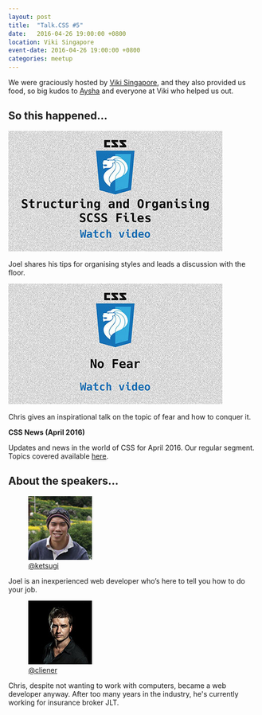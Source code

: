 ```yaml
---
layout: post
title:  "Talk.CSS #5"
date:   2016-04-26 19:00:00 +0800
location: Viki Singapore
event-date: 2016-04-26 19:00:00 +0800
categories: meetup
---
```


We were graciously hosted by [Viki Singapore](https://www.viki.com/), and they also provided us food, so big kudos to [Aysha](https://twitter.com/RenettaRenula) and everyone at Viki who helped us out. 

## So this happened...

<div class="c-videos">
  <div class="c-video">
    <a class="c-video__link" href="https://youtu.be/VVsQts4pgF0">
      <img class="c-video__img" src="/img/talk-5/s501-structure-css.jpg" srcset="/img/talk-5/s501-structure-css@2x.jpg 2x" alt="Link to talk on Structuring CSS"/>
    </a>
    <p class="c-video__desc">Joel shares his tips for organising styles and leads a discussion with the floor.</p>
  </div>

  <div class="c-video">
    <a class="c-video__link" href="https://youtu.be/KIxJIyJ-RVc">
      <img class="c-video__img" src="/img/talk-5/s502-no-fear.jpg" srcset="/img/talk-5/s502-no-fear@2x.jpg 2x" alt="Link to talk on No Fear"/>
    </a>
    <p class="c-video__desc">Chris gives an inspirational talk on the topic of fear and how to conquer it.</p>
  </div>

  <div class="u-clear">
    <strong>CSS News (April 2016)</strong><br>
    <p>Updates and news in the world of CSS for April 2016. Our regular segment. Topics covered available <a href="https://github.com/SingaporeCSS/slides/blob/gh-pages/notes/talk-5.md">here</a>.</p>
  </div>
</div>

## About the speakers...

<div class="l-speakers c-speakers u-align-start">

  <div class="l-speaker c-speaker">
    <figure>
      <img class="c-speaker__img" src="/img/talk-5/joel.jpg" srcset="/img/talk-5/joel@2x.jpg 2x" alt="Joel Pan"/>
      <figcaption><a class="c-speaker__link" href="https://twitter.com/ketsugi">@ketsugi</a></figcaption>
    </figure>
    <p class="c-speaker__intro">Joel is an inexperienced web developer who’s here to tell you how to do your job.</p>
  </div>

  <div class="l-speaker c-speaker">
    <figure>
      <img class="c-speaker__img" src="/img/talk-1/chris.jpg" srcset="/img/talk-1/chris@2x.jpg 2x" alt="Chris Lienert"/>
      <figcaption><a class="c-speaker__link" href="https://twitter.com/cliener">@cliener</a></figcaption>
    </figure>
    <p class="c-speaker__intro">Chris, despite not wanting to work with computers, became a web developer anyway. After too many years in the industry, he's currently working for insurance broker JLT.</p>
  </div>

</div>
